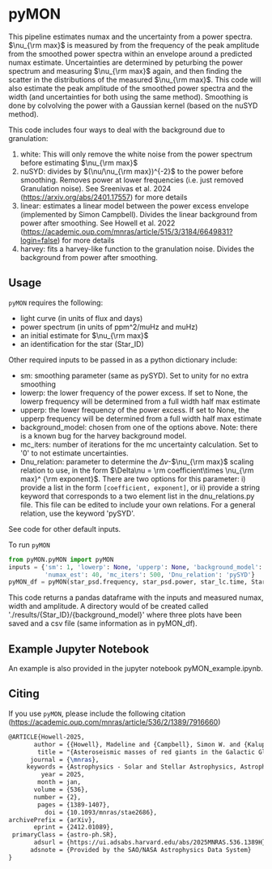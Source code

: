 # pyMON

This pipeline estimates numax and the uncertainty from a power spectra. $\nu_{\rm max}$ is measured by from the frequency of the peak amplitude from the smoothed power spectra within an envelope around a predicted numax estimate. Uncertainties are determined by peturbing the power spectrum and measuring $\nu_{\rm max}$ again, and then finding the scatter in the distributions of the measured $\nu_{\rm max}$. This code will also estimate the peak amplitude of the smoothed power spectra and the width (and uncertainties for both using the same method). Smoothing is done by colvolving the power with a Gaussian kernel (based on the nuSYD method). 

This code includes four ways to deal with the background due to granulation:

1. white: This will only remove the white noise from the power spectrum before estimating $\nu_{\rm max}$
2. nuSYD: divides by $(\nu/\nu_{\rm max})^{-2}$ to the power before smoothing. Removes power at lower frequencies (i.e. just removed Granulation noise). See Sreenivas et al. 2024 (https://arxiv.org/abs/2401.17557) for more details
3. linear: estimates a linear model between the power excess envelope (implemented by Simon Campbell). Divides the linear background from power after smoothing. See Howell et al. 2022 (https://academic.oup.com/mnras/article/515/3/3184/6649831?login=false) for more details
4. harvey: fits a harvey-like function to the granulation noise. Divides the background from power after smoothing.

## Usage
`pyMON` requires the following:
- light curve (in units of flux and days)
- power spectrum (in units of ppm^2/muHz and muHz)
- an initial estimate for $\nu_{\rm max}$
- an identification for the star (Star_ID)

Other required inputs to be passed in as a python dictionary include:
- sm: smoothing parameter (same as pySYD). Set to unity for no extra smoothing
- lowerp: the lower frequency of the power excess. If set to None, the lowerp frequency will be determined from a full width half max estimate
- upperp: the lower frequency of the power excess. If set to None, the upperp frequency will be determined from a full width half max estimate
- background_model: chosen from one of the options above. Note: there is a known bug for the harvey background model.
- mc_iters: number of iterations for the mc uncertainty calculation. Set to '0' to not estimate uncertainties.
- Dnu_relation: parameter to determine the $\Delta\nu$-$\nu_{\rm max}$ scaling relation to use, in the form $\Delta\nu = \rm coefficient\times \nu_{\rm max}^ {\rm exponent}$. There are two options for this parameter: i) provide a list in the form ```[coefficient, exponent]```, or ii) provide a string keyword that corresponds to a two element list in the dnu_relations.py file. This file can be edited to include your own relations. For a general relation, use the keyword 'pySYD'.

See code for other default inputs.

To run `pyMON`
```python
from pyMON.pyMON import pyMON
inputs = {'sm': 1, 'lowerp': None, 'upperp': None, 'background_model': 'linear', 
          'numax_est': 40, 'mc_iters': 500, 'Dnu_relation': 'pySYD'}
pyMON_df = pyMON(star_psd.frequency, star_psd.power, star_lc.time, Star_ID, inputs)
```

This code returns a pandas dataframe with the inputs and measured numax, width and amplitude. A directory would of be created called './results/{Star_ID}/{background_model}' where three plots have been saved and a csv file (same information as in pyMON_df).

## Example Jupyter Notebook
An example is also provided in the jupyter notebook pyMON_example.ipynb. 

## Citing
If you use `pyMON`, please include the following citation (https://academic.oup.com/mnras/article/536/2/1389/7916660)
```tex
@ARTICLE{Howell-2025,
       author = {{Howell}, Madeline and {Campbell}, Simon W. and {Kalup}, Csilla and {Stello}, Dennis and {De Silva}, Gayandhi M.},
        title = "{Asteroseismic masses of red giants in the Galactic Globular Clusters M9 and M19}",
      journal = {\mnras},
     keywords = {Astrophysics - Solar and Stellar Astrophysics, Astrophysics - Astrophysics of Galaxies},
         year = 2025,
        month = jan,
       volume = {536},
       number = {2},
        pages = {1389-1407},
          doi = {10.1093/mnras/stae2686},
archivePrefix = {arXiv},
       eprint = {2412.01089},
 primaryClass = {astro-ph.SR},
       adsurl = {https://ui.adsabs.harvard.edu/abs/2025MNRAS.536.1389H},
      adsnote = {Provided by the SAO/NASA Astrophysics Data System}
}
```

